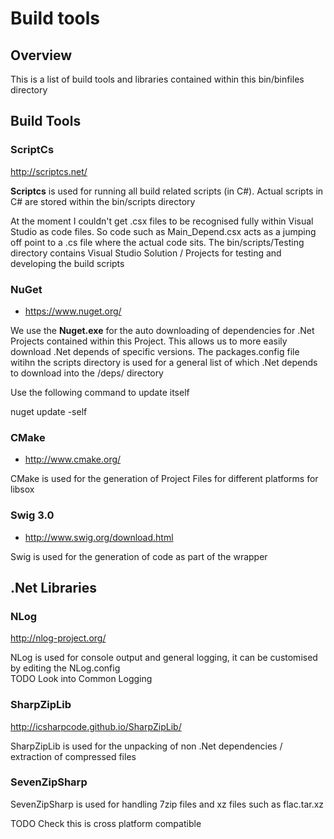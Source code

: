 # Build tools

## Overview

This is a list of build tools and libraries contained within this bin/binfiles directory

## Build Tools

### ScriptCs

http://scriptcs.net/

**Scriptcs** is used for running all build related scripts (in C#).
Actual scripts in C# are stored within the bin/scripts directory

At the moment I couldn't get .csx files to be recognised fully within Visual Studio as code files.
So code such as Main_Depend.csx acts as a jumping off point to a .cs file where the actual code sits.
The bin/scripts/Testing directory contains Visual Studio Solution / Projects for testing and developing the build scripts

### NuGet

* https://www.nuget.org/

We use the **Nuget.exe** for the auto downloading of dependencies for .Net Projects contained within this Project.
This allows us to more easily download .Net depends of specific versions.
The packages.config file witihn the scripts directory is used for a general list of which .Net depends to download
into the /deps/ directory

Use the following command to update itself

  nuget update -self

### CMake

* http://www.cmake.org/

CMake is used for the generation of Project Files for different platforms for libsox

### Swig 3.0

* http://www.swig.org/download.html

Swig is used for the generation of code as part of the wrapper

## .Net Libraries

### NLog

http://nlog-project.org/

NLog is used for console output and general logging, it can be customised by editing the NLog.config <br />
TODO Look into Common Logging

### SharpZipLib

http://icsharpcode.github.io/SharpZipLib/

SharpZipLib is used for the unpacking of non .Net dependencies / extraction of compressed files

### SevenZipSharp

SevenZipSharp is used for handling 7zip files and xz files such as flac.tar.xz

TODO Check this is cross platform compatible